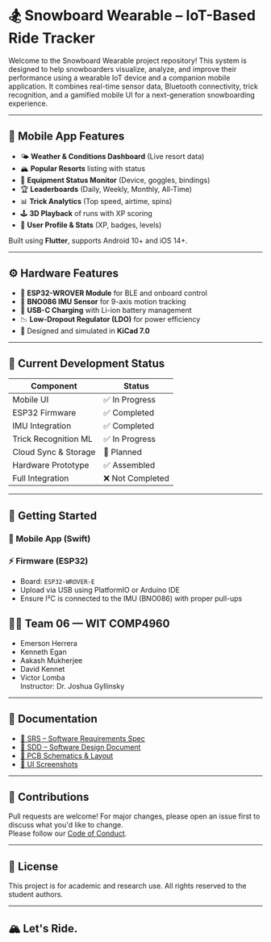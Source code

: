 # 🏂 Snowboard Wearable – IoT-Based Ride Tracker

Welcome to the Snowboard Wearable project repository! This system is designed to help snowboarders visualize, analyze, and improve their performance using a wearable IoT device and a companion mobile application. It combines real-time sensor data, Bluetooth connectivity, trick recognition, and a gamified mobile UI for a next-generation snowboarding experience.

---

## 📱 Mobile App Features

- 🌤 **Weather & Conditions Dashboard** (Live resort data)
- 🏔 **Popular Resorts** listing with status
- 🔋 **Equipment Status Monitor** (Device, goggles, bindings)
- 🏆 **Leaderboards** (Daily, Weekly, Monthly, All-Time)
- 📊 **Trick Analytics** (Top speed, airtime, spins)
- 🕹 **3D Playback** of runs with XP scoring
- 👤 **User Profile & Stats** (XP, badges, levels)

Built using **Flutter**, supports Android 10+ and iOS 14+.

---

## ⚙️ Hardware Features

- 🎯 **ESP32-WROVER Module** for BLE and onboard control
- 🧭 **BNO086 IMU Sensor** for 9-axis motion tracking
- 🔌 **USB-C Charging** with Li-ion battery management
- 📉 **Low-Dropout Regulator (LDO)** for power efficiency
- 🧩 Designed and simulated in **KiCad 7.0**

---

## 🧪 Current Development Status

| Component            | Status            |
|----------------------|-------------------|
| Mobile UI            | ✅ In Progress     |
| ESP32 Firmware       | ✅ Completed     |
| IMU Integration      | ✅ Completed       |
| Trick Recognition ML | ✅ In Progress        |
| Cloud Sync & Storage | 🔄 Planned         |
| Hardware Prototype   | ✅ Assembled       |
| Full Integration     | ❌ Not Completed   |

---

## 🔧 Getting Started

### 📱 Mobile App (Swift)


### ⚡ Firmware (ESP32)

- Board: `ESP32-WROVER-E`
- Upload via USB using PlatformIO or Arduino IDE
- Ensure I²C is connected to the IMU (BNO086) with proper pull-ups

## 🧑‍💻 Team 06 — WIT COMP4960

- Emerson Herrera  
- Kenneth Egan
- Aakash Mukherjee 
- David Kennet  
- Victor Lomba  
Instructor: Dr. Joshua Gyllinsky

---

## 📘 Documentation

- [📄 SRS – Software Requirements Spec](Docs/SRS.pdf)
- [📄 SDD – Software Design Document](Docs/SDD.pdf)
- [📐 PCB Schematics & Layout](hardware/kicad/)
- [📸 UI Screenshots](assets/screens/)

---

## 🤝 Contributions

Pull requests are welcome! For major changes, please open an issue first to discuss what you'd like to change.  
Please follow our [Code of Conduct](docs/CODE_OF_CONDUCT.md).

---

## 📜 License

This project is for academic and research use. All rights reserved to the student authors.

---

## 🏔️ Let's Ride.
